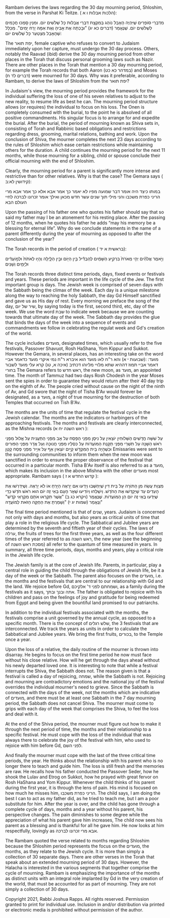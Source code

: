 Rambam derives the laws regarding the 30 day mourning period, Shloshim, from the verse in Parshat Ki Teitze. ( הלכות אבלות ו א):

מִדִבְרֵי סוֹפְרִים שֶׁיִּהְיֶה הָאָבֵל נוֹהֵג בְּמִקְצָת דִּבְרֵי אֲבֵלוּת כָּל שְׁלֹשִׁים יוֹם. וּמִנַּיִן סָמְכוּ חֲכָמִים לִשְׁלֹשִׁים יוֹם. שֶׁנֶּאֱמַר (דברים כא יג) "וּבָכְתָה אֶת אָבִיהָ וְאֶת אִמָּהּ יֶרַח יָמִים". מִכְלַל שֶׁהָאָבֵל מִצְטַעֵר כָּל שְׁלֹשִׁים יוֹם: 

The יפת תואר, female captive who refuses to convert to Judaism immediately upon her capture, must undergo the 30 day process. Others, notably the Raavad (ibid) derive the 30 day mourning period from other places in the Torah that discuss personal grooming laws such as Nazir. There are other places in the Torah that mention a 30 day mourning period, for example the Torah records that both Aaron           (במדהר כא כט) and Moses (דברים לד ח) were mourned for 30 days.  Why was it preferable, according to Rambam, to derive the laws of Shloshim from the יפת תואר?

In Judaism's view, the mourning period provides the framework for the individual suffering the loss of one of his seven relatives to adjust to the new reality, to resume life as best  he can. The mourning period structure allows (or requires) the individual to focus on his loss. The Onen is  completely consumed with the burial, to the point he is absolved of all positive commandments. His singular focus is to arrange for and expedite the burial. After the burial, the period of mourning known as Shiva sets in, consisting of Torah and Rabbinic based obligations and restrictions regarding dress, grooming, marital relations, bathing and work. Upon the conclusion of Shiva, the mourner completes the next 23 days according to the rules of Shloshim which ease certain restrictions while maintaining others for the duration. A child continues the mourning period for the next 11 months, while those mourning for a sibling, child or spouse conclude their official mourning with the end of Shloshim.

Clearly, the mourning period for a parent is significantly more intense and restrictive than for other relatives. Why is that the case? The Gemara says ( קידושין לא:ב):

במותו כיצד היה אומר דבר שמועה מפיו לא יאמר כך אמר אבא אלא כך אמר אבא מרי הריני כפרת משכבו והני מילי תוך שנים עשר חדש מכאן ואילך אומר זכרונו לברכה לחיי העולם הבא
 
Upon the passing of his father one who quotes his father should say that so said my father may I be an atonement for his resting place. After the passing of 12 months, when he quotes his father he adds “may his memory be a  blessing for eternal life”. Why do we conclude statements in the name of a parent differently during the year of mourning as opposed to after the conclusion of the year?

The Torah records in the period of creation ( בראשית א יד):

וַיֹּ֣אמֶר אֱלֹהִ֗ים יְהִ֤י מְאֹרֹת֙ בִּרְקִ֣יעַ הַשָּׁמַ֔יִם לְהַבְדִּ֕יל בֵּ֥ין הַיּ֖וֹם וּבֵ֣ין הַלָּ֑יְלָה וְהָי֤וּ לְאֹתֹת֙ וּלְמ֣וֹעֲדִ֔ים וּלְיָמִ֖ים וְשָׁנִֽים׃
 
The Torah records three  distinct time periods, days, fixed events or festivals and years. These periods are important in the life cycle of the Jew. The first important group is days. The Jewish week is comprised of seven days with the Sabbath being the climax of the week. Each day is a unique milestone along the way to reaching the holy Sabbath, the day Gd Himself sanctified and gave us as His day of rest. Every morning we preface the song of the day, שיר של יום, by saying today is the first, second third, etc, day of the week. We use the word שבת to indicate week because we are counting towards that ultimate day of the week. The Sabbath day provides the glue that binds the days of the week into a sequence of events and commandments we follow in celebrating the regulat week and Gd's creation of the world. 

The cycle includes מועדים, designated times, which usually refer to the five festivals, Passover Shavuot, Rosh HaShana, Yom Kippur and Sukkot. However the Gemara, in several places, has an interesting take on the word מועד:
:(שבועות י א)
והא ר"ח לאו מועד הוא איברא ר"ח נמי איקרי מועד כדאמר אביי דאמר אביי תמוז דההיא שתא מלויי מליוהו דכתיב (איכה א, טו) קרא עלי מועד לשבור בחורי
The Gemara refers to ראש חדש, the new moon, as מועד, an appointed time. The month of Tammuz had two days Rosh Chodesh in the year Moses sent the spies in order to guarantee they would return after their 40 day trip on the eighth of Av. The people cried without cause on the night of the ninth of Av, and Gd swore that the night of Tisha B'Av would forever be designated, as a מועד,  a night of true mourning for the destruction of both Temples that occurred on Tish B'Av.

The months are the units of time that regulate the festival cycle in the Jewish calendar. The months are the indicators or harbingers of the approaching festivals. The months and festivals are clearly interconnected, as the Mishna records (ראש השנה יח א ):

עַל שִׁשָּׁה חֳדָשִׁים הַשְּׁלוּחִין יוֹצְאִין עַל נִיסָן מִפְּנֵי הַפֶּסַח עַל אָב מִפְּנֵי הַתַּעֲנִית עַל אֱלוּל מִפְּנֵי רֹאשׁ הַשָּׁנָה עַל תִּשְׁרֵי מִפְּנֵי תַּקָּנַת הַמּוֹעֲדוֹת עַל כִּסְלֵיו מִפְּנֵי חֲנוּכָּה וְעַל אֲדָר מִפְּנֵי הַפּוּרִים וּכְשֶׁהָיָה בֵּית הַמִּקְדָּשׁ קַיָּים יוֹצְאִין אַף עַל אִיָּיר מִפְּנֵי פֶּסַח קָטָן
Emissaries were sent to the surrounding communities to inform them when the new moon was sanctified in order to ensure the proper observance of the festival that occurred in a particular month. Tisha B'Av itself is also referred to as a מועד, which makes its inclusion in the above Mishna with the other מועדים most appropriate. Rambam says ( קדוש החדש א ז ):

מִצְוַת עֲשֵׂה מִן הַתּוֹרָה עַל בֵּית דִּין שֶׁיְּחַשְּׁבוּ וְיֵדְעוּ אִם יֵרָאֶה הַיָּרֵחַ אוֹ לֹא יֵרָאֶה. וְשֶׁיִּדְרְשׁוּ אֶת הָעֵדִים עַד שֶׁיְּקַדְּשׁוּ אֶת הַחֹדֶשׁ. וְיִשְׁלְחוּ וְיוֹדִיעוּ שְׁאָר הָעָם בְּאֵי זֶה יוֹם הוּא רֹאשׁ חֹדֶשׁ כְּדֵי שֶׁיֵּדְעוּ בְּאֵי זֶה יוֹם הֵן הַמּוֹעֲדוֹת. שֶׁנֶּאֱמַר (ויקרא כג ב) "אֲשֶׁר תִּקְרְאוּ אֹתָם מִקְרָאֵי קֹדֶשׁ" וְנֶאֱמַר (שמות יג י) "וְשָׁמַרְתָּ אֶת הַחֻקָּה הַזֹּאת לְמוֹעֲדָהּ"


The final time period mentioned is that of שנים, years. Judaism is concerned not only with days and months, but also years as critical units of time that play a role in the religious life cycle. The Sabbatical and Jubilee years are determined by the seventh and fiftieth year of their cycles. The laws of ערלה, the fruits of trees for the first three years, as well as the four different times of the year referred to as ראש השנה, the new year (see the beginning of מסכת ראש השנה) all refer to the quantum of time measured in years. In summary, all three time periods, days, months and years, play a critical role in the Jewish life cycle.

The Jewish family is at the core of Jewish life. Parents, in particular, play a central role in guiding the child through the obligations of Jewish life, be it a day of the week or the Sabbath. The parent also focuses on the מועדים, i.e. the months and the festivals that are central to our relationship with Gd and the land. We rejoice before Gd, ושמחתם לפני ד' אלקיכם, as a family during the festivals as it says, אתה ובנך ובתך. The father is obligated to rejoice with his children and pass on the feelings of joy and gratitude for being redeemed from Egypt and being given the bountiful land promised to our patriarchs. 

In addition to the individual festivals associated with the months, the festivals comprise a unit governed by the annual cycle, as opposed to a specific month. There is the concept of שלש רגלים, the 3 festivals that are interconnected. We track the years as units in order to calculate the Sabbatical and Jubilee years. We bring the first fruits, בכורים, to the Temple once a year.

Upon the loss of a relative, the daily routine of the mourner is thrown into disarray. He begins to focus on the first time period he now must face without his close relative. How will he get through the days ahead without his newly departed loved one. It is interesting to note that while a festival interrupts the Shiva, the Sabbath does not. The reason given is that a festival is called a day of rejoicing, שמחה, while the Sabbath is not. Rejoicing and mourning are contradictory emotions and the national joy of the festival overrides the individual mourner's need to grieve. Since the Sabbath is connected with the days of the week, not the months which are indicative of מועדים, and there must be at least one Sabbath in the 7 day mourning period, the Sabbath does not cancel Shiva. The mourner must come to grips with each day of the week that comprises the Shiva, to feel the loss and deal with it. 

At the end of the Shiva period, the mourner  must figure out how to make it through the next period of time, the months and their relationship to a specific festival. He must cope with the loss of the individual that was always there to celebrate the joy of the festival with him, who used to rejoice with him before Gd, לפני השם.  

And finally the mourner must cope with the last of the three critical time periods, the year. He thinks about the relationship with his parent who is no longer there to teach and guide him. The loss is still fresh and the memories are raw. He recalls how his father conducted the Passover Seder, how he shook the Lulav and Etrog on Sukkot, how he prayed with great fervor on Rosh HaShana and Yom Kippur. Whenever the child thinks of his parent during the first year, it is through the lens of pain. His mind is focused on how much he misses him, הריני כפרת משכבו. The child says, I am doing the best I can to act as my father did, as he tried to teach me, but I am a poor substitute for him. After the year is over, and the child has gone through a complete cycle of days, months and a year without his parent, his perspective changes. The pain diminishes to some degree while the appreciation of what his parent gave him increases, The child now sees his parent as a blessing and is thankful for all he gave him. He now looks at him respectfully, lovingly as אבא מרי זכרונו לברכה.

The Rambam quoted the verse related to months regarding Shloshim because the Shloshim period represents the focus on the מועדים, the months, as they relate to the Jewish cycle. It is more than simply a collection of 30 separate days.  There are other verses  in the Torah that speak about an extended mourning period of 30 days. However, the Halacha is interested in the various segments that together comprise the cycle of mourning. Rambam is emphasizing the importance of the months as distinct units with an integral role implanted by Gd in the very creation of the world, that must be accounted for as part of mourning. They are not simply a collection of 30 days.

Copyright 2021, Rabbi Joshua Rapps. All rights reserved. Permission granted to print for individual use. Inclusion in and/or distribution via printed or electronic media is prohibited without permission of the author.
